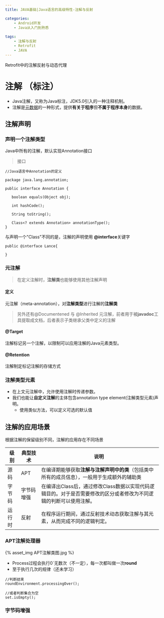 ```yaml
---
title: JAVA基础|Java语言的高级特性-注解与反射

categories:
    - Android开发
    - Java从入门到熟悉
    
tags:
    - 注解与反射
    - Retrofit 
    - JAVA
---
```

Retrofit中的注解反射与动态代理
# 注解 （标注）
* Java注解，又称为Java标注，JDK5.0引入的一种注释机制。
* 注解是<u>元数据</u>的一种形式，提供**有关于程序**但**不属于程序本身**的数据。

## 注解声明
### 声明一个注解类型
Java中所有的注解，默认实现Annotation接口
> 接口
```
//Java语言中Annotation的定义

package java.lang.annotation;

public interface Annotation {

   boolean equals(Object obj);

   int hashCode();

   String toString();

   Class<? extends Annotation> annotationType();
}
```
与声明一个"Class"不同的是，注解的声明使用 **@interface**关键字
```
public @interface Lance{

}
```
### 元注解
>在定义注解时，**注解类**也能够使用其他注解声明
#### 定义
元注解（meta-annotation），对**注解类型**进行注解的**注解类**
>另外还有@Documentened 与 @Inherited 元注解，前者用于被**javadoc**工具提取成文档，后者表示子类继承父类中定义的注解
#### @Target
注解标记另一个注解，以限制可以应用注解的Java元素类型。
#### @Retention
注解制定标记注解的存储方式

### 注解类型元素
* 在上文元注解中，允许使用注解时传递参数。
* 我们也能让**自定义注解**的主体包含annotation type element(注解类型元素)声明。
  * 使用类似方法，可以定义可选的默认值


## 注解的应用场景
 根据注解的保留级别不同，注解的应用存在不同场景

|级别|典型技术|说明|
|---|---|---|
|源码|APT|在编译期能够获取**注解与注解声明中的类**（包括类中所有的成员信息），一般用于生成额外的辅助类|
|字节码|字节码增强|在编译出Class后，通过修改Class数据以实现代码逻辑目的。对于是否需要修改的区分或者修改为不同逻辑的判断可以使用注解。
|运行时|反射|在程序运行期间，通过反射技术动态获取注解与其元素，从而完成不同的逻辑判定。

### APT注解处理器

{% asset_img APT注解类图.jpg %}

* Process过程会执行0`无数次（不一定），每一次都叫做一次**round** 
* 至于执行几次的规律（还未学习）

``` 
//判断结束
roundEnvironment.processingOver();

//或者判断集合为空
set.isEmpty();
```
### 字节码增强



